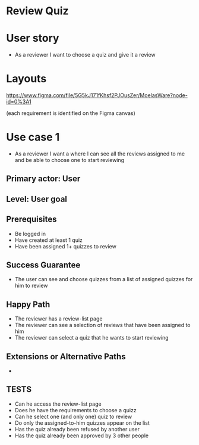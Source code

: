 # **Review Quiz**
# **User story**
* As a reviewer I want to choose a quiz and give it a review	

# **Layouts**
https://www.figma.com/file/5G5kJ171fKhsf2PJOusZer/MoelasWare?node-id=0%3A1

(each requirement is identified on the Figma canvas)

# **Use case 1** 
*   As a reviewer I want a where I can see all the reviews assigned to me and be able to choose one to start reviewing

## **Primary actor: User**
## **Level: User goal**

## **Prerequisites**
* Be logged in
* Have created at least 1 quiz
* Have been assigned 1+ quizzes to review

## **Success Guarantee**
* The user can see and choose quizzes from a list of assigned quizzes for him to review

## **Happy Path**
* The reviewer has a review-list page
* The reviewer can see a selection of reviews that have been assigned to him
* The reviewer can select a quiz that he wants to start reviewing


## **Extensions or Alternative Paths**
* 

## **TESTS**
* Can he access the review-list page
* Does he have the requirements to choose a quizz
* Can he select one (and only one) quiz to review
* Do only the assigned-to-him quizzes appear on the list 
* Has the quiz already been refused by another user
* Has the quiz already been approved by 3 other people



